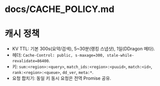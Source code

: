 # docs/CACHE_POLICY.md
# 캐시 정책
- KV TTL: 기본 300s(요약/검색), 5~30분(랭킹 스냅샷), 1일(DDragon 메타).
- 헤더: `Cache-Control: public, s-maxage=300, stale-while-revalidate=86400`.
- 키: `sum:<region>:<query>`, `match_ids:<region>:<puuid>`, `match:<id>`, `rank:<region>:<queue>`, `dd_ver`, `meta:*`.
- 요청 합치기: 동일 키 동시 요청은 전역 Promise 공유.
